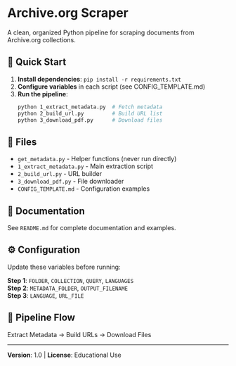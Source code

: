 # Archive.org Scraper

A clean, organized Python pipeline for scraping documents from Archive.org collections.

## 🚀 Quick Start

1. **Install dependencies**: `pip install -r requirements.txt`
2. **Configure variables** in each script (see CONFIG_TEMPLATE.md)
3. **Run the pipeline**:
   ```bash
   python 1_extract_metadata.py  # Fetch metadata
   python 2_build_url.py         # Build URL list
   python 3_download_pdf.py      # Download files
   ```

## 📁 Files

- `get_metadata.py` - Helper functions (never run directly)
- `1_extract_metadata.py` - Main extraction script  
- `2_build_url.py` - URL builder
- `3_download_pdf.py` - File downloader
- `CONFIG_TEMPLATE.md` - Configuration examples

## 📖 Documentation

See `README.md` for complete documentation and examples.

## ⚙️ Configuration

Update these variables before running:

**Step 1**: `FOLDER`, `COLLECTION`, `QUERY`, `LANGUAGES`  
**Step 2**: `METADATA_FOLDER`, `OUTPUT_FILENAME`  
**Step 3**: `LANGUAGE`, `URL_FILE`

## 🎯 Pipeline Flow

Extract Metadata → Build URLs → Download Files

---
**Version**: 1.0 | **License**: Educational Use
